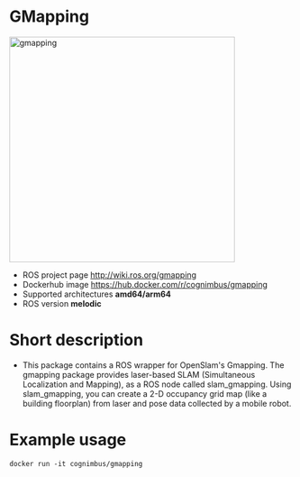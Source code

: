 # GMapping

<img src="./gmapping/nimbusc.gif" alt="gmapping" width="400"/>

* ROS project page <a href="http://wiki.ros.org/amcl">http://wiki.ros.org/gmapping</a>
* Dockerhub image https://hub.docker.com/r/cognimbus/gmapping
* Supported architectures <b>amd64/arm64</b>
* ROS version <b>melodic</b>

# Short description
* This package contains a ROS wrapper for OpenSlam's Gmapping. The gmapping package provides laser-based SLAM (Simultaneous Localization and Mapping), as a ROS node called slam_gmapping. Using slam_gmapping, you can create a 2-D occupancy grid map (like a building floorplan) from laser and pose data collected by a mobile robot.

# Example usage
```
docker run -it cognimbus/gmapping
```


